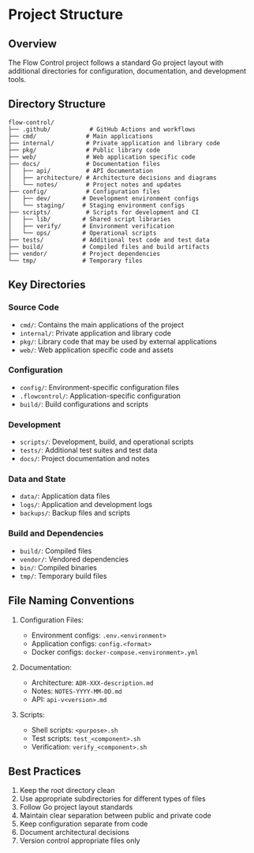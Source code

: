 # Project Structure

## Overview
The Flow Control project follows a standard Go project layout with additional directories for configuration, documentation, and development tools.

## Directory Structure

```
flow-control/
├── .github/           # GitHub Actions and workflows
├── cmd/              # Main applications
├── internal/         # Private application and library code
├── pkg/              # Public library code
├── web/              # Web application specific code
├── docs/             # Documentation files
│   ├── api/          # API documentation
│   ├── architecture/ # Architecture decisions and diagrams
│   └── notes/        # Project notes and updates
├── config/           # Configuration files
│   ├── dev/         # Development environment configs
│   └── staging/     # Staging environment configs
├── scripts/          # Scripts for development and CI
│   ├── lib/         # Shared script libraries
│   ├── verify/      # Environment verification
│   └── ops/         # Operational scripts
├── tests/           # Additional test code and test data
├── build/           # Compiled files and build artifacts
├── vendor/          # Project dependencies
└── tmp/             # Temporary files
```

## Key Directories

### Source Code
- `cmd/`: Contains the main applications of the project
- `internal/`: Private application and library code
- `pkg/`: Library code that may be used by external applications
- `web/`: Web application specific code and assets

### Configuration
- `config/`: Environment-specific configuration files
- `.flowcontrol/`: Application-specific configuration
- `build/`: Build configurations and scripts

### Development
- `scripts/`: Development, build, and operational scripts
- `tests/`: Additional test suites and test data
- `docs/`: Project documentation and notes

### Data and State
- `data/`: Application data files
- `logs/`: Application and development logs
- `backups/`: Backup files and scripts

### Build and Dependencies
- `build/`: Compiled files
- `vendor/`: Vendored dependencies
- `bin/`: Compiled binaries
- `tmp/`: Temporary build files

## File Naming Conventions

1. Configuration Files:
   - Environment configs: `.env.<environment>`
   - Application configs: `config.<format>`
   - Docker configs: `docker-compose.<environment>.yml`

2. Documentation:
   - Architecture: `ADR-XXX-description.md`
   - Notes: `NOTES-YYYY-MM-DD.md`
   - API: `api-v<version>.md`

3. Scripts:
   - Shell scripts: `<purpose>.sh`
   - Test scripts: `test_<component>.sh`
   - Verification: `verify_<component>.sh`

## Best Practices

1. Keep the root directory clean
2. Use appropriate subdirectories for different types of files
3. Follow Go project layout standards
4. Maintain clear separation between public and private code
5. Keep configuration separate from code
6. Document architectural decisions
7. Version control appropriate files only 